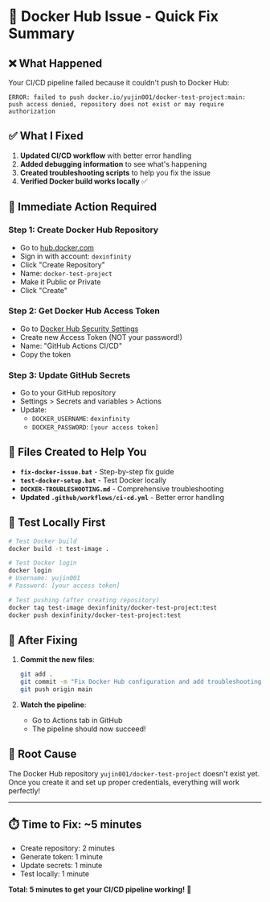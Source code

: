 # 🚨 Docker Hub Issue - Quick Fix Summary

## ❌ **What Happened**
Your CI/CD pipeline failed because it couldn't push to Docker Hub:
```
ERROR: failed to push docker.io/yujin001/docker-test-project:main: push access denied, repository does not exist or may require authorization
```

## ✅ **What I Fixed**
1. **Updated CI/CD workflow** with better error handling
2. **Added debugging information** to see what's happening
3. **Created troubleshooting scripts** to help you fix the issue
4. **Verified Docker build works locally** ✅

## 🚀 **Immediate Action Required**

### **Step 1: Create Docker Hub Repository**
- Go to [hub.docker.com](https://hub.docker.com/)
- Sign in with account: `dexinfinity`
- Click "Create Repository"
- Name: `docker-test-project`
- Make it Public or Private
- Click "Create"

### **Step 2: Get Docker Hub Access Token**
- Go to [Docker Hub Security Settings](https://hub.docker.com/settings/security)
- Create new Access Token (NOT your password!)
- Name: "GitHub Actions CI/CD"
- Copy the token

### **Step 3: Update GitHub Secrets**
- Go to your GitHub repository
- Settings > Secrets and variables > Actions
- Update:
  - `DOCKER_USERNAME`: `dexinfinity`
  - `DOCKER_PASSWORD`: `[your access token]`

## 📁 **Files Created to Help You**

- **`fix-docker-issue.bat`** - Step-by-step fix guide
- **`test-docker-setup.bat`** - Test Docker locally
- **`DOCKER-TROUBLESHOOTING.md`** - Comprehensive troubleshooting
- **Updated `.github/workflows/ci-cd.yml`** - Better error handling

## 🧪 **Test Locally First**
```bash
# Test Docker build
docker build -t test-image .

# Test Docker login
docker login
# Username: yujin001
# Password: [your access token]

# Test pushing (after creating repository)
docker tag test-image dexinfinity/docker-test-project:test
docker push dexinfinity/docker-test-project:test
```

## 🔄 **After Fixing**

1. **Commit the new files**:
   ```bash
   git add .
   git commit -m "Fix Docker Hub configuration and add troubleshooting"
   git push origin main
   ```

2. **Watch the pipeline**:
   - Go to Actions tab in GitHub
   - The pipeline should now succeed!

## 🎯 **Root Cause**
The Docker Hub repository `yujin001/docker-test-project` doesn't exist yet. Once you create it and set up proper credentials, everything will work perfectly!

---

## ⏱️ **Time to Fix: ~5 minutes**
- Create repository: 2 minutes
- Generate token: 1 minute  
- Update secrets: 1 minute
- Test locally: 1 minute

**Total: 5 minutes to get your CI/CD pipeline working!** 🚀
